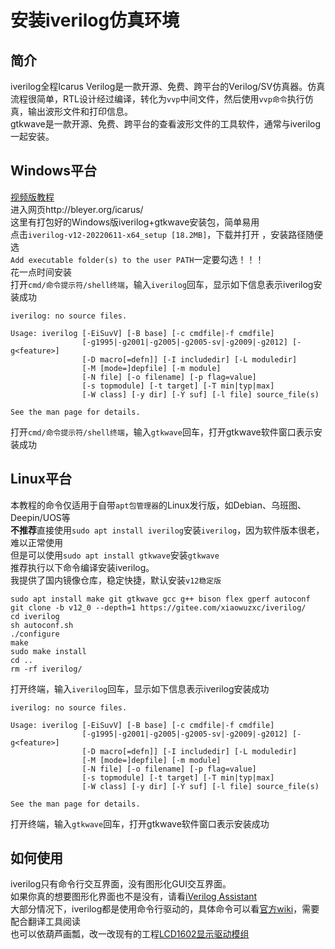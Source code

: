 # 安装iverilog仿真环境

## 简介
iverilog全程Icarus Verilog是一款开源、免费、跨平台的Verilog/SV仿真器。仿真流程很简单，RTL设计经过编译，转化为`vvp`中间文件，然后使用`vvp命令`执行仿真，输出波形文件和打印信息。  
gtkwave是一款开源、免费、跨平台的查看波形文件的工具软件，通常与iverilog一起安装。  

## Windows平台
[视频版教程](https://www.bilibili.com/video/BV1Se4y1C7sZ)  
进入网页http://bleyer.org/icarus/  
这里有打包好的Windows版iverilog+gtkwave安装包，简单易用  
点击`iverilog-v12-20220611-x64_setup [18.2MB]`，下载并打开 ，安装路径随便选  
`Add executable folder(s) to the user PATH`一定要勾选！！！  
花一点时间安装  
打开`cmd/命令提示符/shell终端`，输入`iverilog`回车，显示如下信息表示iverilog安装成功  
```
iverilog: no source files.

Usage: iverilog [-EiSuvV] [-B base] [-c cmdfile|-f cmdfile]
                [-g1995|-g2001|-g2005|-g2005-sv|-g2009|-g2012] [-g<feature>]
                [-D macro[=defn]] [-I includedir] [-L moduledir]
                [-M [mode=]depfile] [-m module]
                [-N file] [-o filename] [-p flag=value]
                [-s topmodule] [-t target] [-T min|typ|max]
                [-W class] [-y dir] [-Y suf] [-l file] source_file(s)

See the man page for details.
```  
打开`cmd/命令提示符/shell终端`，输入`gtkwave`回车，打开gtkwave软件窗口表示安装成功   

## Linux平台
本教程的命令仅适用于自带`apt包管理器`的Linux发行版，如Debian、乌班图、Deepin/UOS等  
**不推荐**直接使用`sudo apt install iverilog`安装`iverilog`，因为软件版本很老，难以正常使用  
但是可以使用`sudo apt install gtkwave`安装`gtkwave`  
推荐执行以下命令编译安装iverilog。  
我提供了国内镜像仓库，稳定快捷，默认安装`v12稳定版`  
```
sudo apt install make git gtkwave gcc g++ bison flex gperf autoconf
git clone -b v12_0 --depth=1 https://gitee.com/xiaowuzxc/iverilog/
cd iverilog
sh autoconf.sh
./configure
make
sudo make install
cd ..
rm -rf iverilog/
```
打开终端，输入`iverilog`回车，显示如下信息表示iverilog安装成功  
```
iverilog: no source files.

Usage: iverilog [-EiSuvV] [-B base] [-c cmdfile|-f cmdfile]
                [-g1995|-g2001|-g2005|-g2005-sv|-g2009|-g2012] [-g<feature>]
                [-D macro[=defn]] [-I includedir] [-L moduledir]
                [-M [mode=]depfile] [-m module]
                [-N file] [-o filename] [-p flag=value]
                [-s topmodule] [-t target] [-T min|typ|max]
                [-W class] [-y dir] [-Y suf] [-l file] source_file(s)

See the man page for details.
```  
打开终端，输入`gtkwave`回车，打开gtkwave软件窗口表示安装成功   


## 如何使用
iverilog只有命令行交互界面，没有图形化GUI交互界面。  
如果你真的想要图形化界面也不是没有，请看[iVerilog Assistant](https://gitee.com/sunzhenyu59/i-verilog-assistant)  
大部分情况下，iverilog都是使用命令行驱动的，具体命令可以看[官方wiki](https://iverilog.fandom.com/wiki/Main_Page)，需要配合翻译工具阅读  
也可以依葫芦画瓢，改一改现有的工程[LCD1602显示驱动模组](https://gitee.com/xiaowuzxc/LCD1602-display-IP/)  
